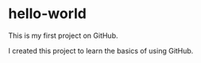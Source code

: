 # hello-world
This is my first project on GitHub.

I created this project to learn the basics of using GitHub.

